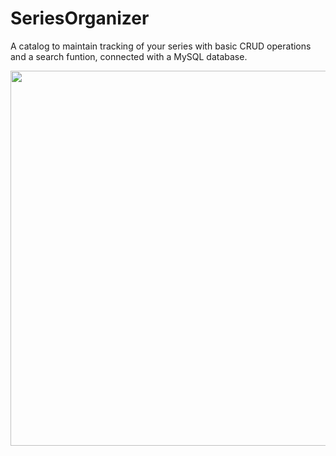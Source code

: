 # SeriesOrganizer
A catalog to maintain tracking of your series with basic CRUD operations and a search funtion, connected with a MySQL database.

<img src="![image_myseries](https://user-images.githubusercontent.com/91139797/147710308-d141bf89-4ea6-4b9a-a9e0-4e2462e33475.png)" width="600">


